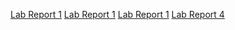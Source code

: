 [Lab Report 1](lab-report-1.html)
[Lab Report 1](lab-report-2.html)
[Lab Report 1](lab-report-3.html)
[Lab Report 4](lab-report-4.html)




